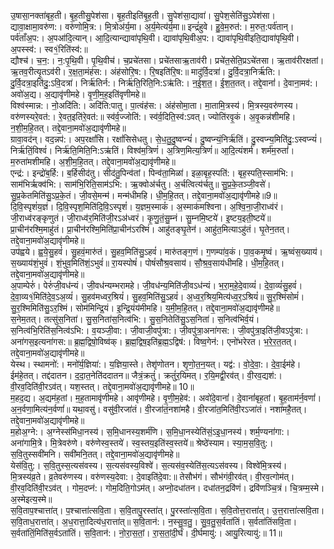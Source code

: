 

  
उ॒षासा॒नक्ता॑बृह॒ती। बृ॒ह॒तीसु॒पेश॑सा। बृ॒ह॒तीइति॑बृ॒ह॒ती। सु॒पेश॑सा॒द्यावा॑। सु॒पेश॒सेति॑सु॒ऽपेश॑सा। द्यावा॒क्षामा॒वरु॑ण:। वरु॑णोमि॒त्र:। मि॒त्रोअ॑र्य॒मा। अ॒र्य॒मेत्य॑र्य॒मा॥ इन्द्रं॑हुवे। हु॒वे॒म॒रुत॑:। म॒रुत॒:पर्व॑तान्। पर्व॑ताँअ॒प:। अ॒पआ॑दि॒त्यान्। आ॒दि॒त्यान्द्यावा॑पृथि॒वी। द्यावा॑पृथि॒वीअ॒प:। द्यावा॑पृथि॒वीइति॒द्यावा॑पृथि॒वी। अ॒पस्स्व॑:। स्व१॒॑रिति॑स्व॑:॥  
द्यौश्च॑। च॒न॒:। न॒:पृ॒थि॒वी। पृ॒थि॒वीच॑। च॒प्रचे॑तसा। प्रचे॑तसाऋ॒ताव॑री। प्रचे॑त॒सेति॒प्रऽचे॑तसा। ऋ॒ताव॑रीरक्षतां। ऋ॒तव॒रीत्यृ॒तऽव॑री। र॒क्ष॒ता॒मंह॑स:। अंह॑सोरि॒ष:। रि॒षइति॑रि॒ष:॥ मादु॑र्वि॒दत्रा॑। दु॒र्वि॒दत्रा॒निर्ऋ॑ति:। दु॒र्वि॒दत्रा॒इति॑दु॒:ऽवि॒दत्रा॑। निर्ऋ॑तिर्न:। निर्ऋ॑ति॒रिति॒नि:ऽऋ॑ति:। न॒ई॒श॒त॒। ई॒श॒त॒तत्। तद्दे॒वानां॑। दे॒वाना॒मव॑:। अवो॑अ॒द्य। अ॒द्यावृ॑णीमहे। वृ॒णी॒म॒ह॒इति॑वृणीमहे॥  
विश्व॑स्मान्न:। नो॒अदि॑ति:। अदि॑ति:पातु। पा॒त्वंह॑स:। अंह॑सोमा॒ता। मा॒तामि॒त्रस्य॑। मि॒त्रस्य॒वरु॑णस्य। वरु॑णस्यरे॒वत॑:। रे॒वत॒इति॑रे॒वत॑:॥ स्व॑र्व॒ज्जोति॑:। स्व॑र्व॒दिति॒स्व॑:ऽवत्। ज्योति॑रवृ॒कं। अ॒वृ॒कन्न॑शीमहि। न॒शी॒म॒हि॒तत्। तद्दे॒वाना॒मवो॑अ॒द्यावृ॑णीमहे॥  
ग्रावा॒वद॑न्। वद॒न्नप॑:। अप॒रक्षां॑सि। रक्षां॑सिसेधतु। से॒ध॒तु॒दु॒ष्वप्न्यं॑। दु॒ष्वप्न्यं॒निर्ऋ॑तिं। दु॒स्वप्न्य॒मिति॑दु॒:ऽस्वप्न्यं॑। निर्ऋ॑तिं॒विश्वं॑। निर्ऋ॑ति॒मिति॒नि:ऽऋ॑तिं। विश्व॑म॒त्रिणं॑। अ॒त्रिण॒मित्य॒त्रिणं॑॥ आ॒दि॒त्यंशर्म॑। शर्म॑म॒रुतां॑। म॒रुता॑मशीमहि। अ॒शी॒म॒हि॒तत्। तद्दे॒वाना॒मवो॑अ॒द्यावृ॑णीमहे॥  
एन्द्र॑:। इन्द्रो॑ब॒र्हि:। ब॒र्हिसीद॑तु। सीद॑तु॒पिन्व॑तां। पिन्व॑ता॒मिळा॑। इळा॒बृह॒स्पति॑:। बृह॒स्पति॒स्साम॑भि:। साम॑भिर्ऋक्व॑भि:। साम॑भि॒रिति॒साम॑ऽभि:। ऋ॒क्वोअ॑र्चतु। अ॒र्चत्वित्य॑र्चतु॥ सु॒प्र॒के॒तञ्जी॒वसे॑। सु॒प्र॒केतमिति॑सु॒ऽप्र॒के॒तं। जी॒वसे॒मन्म॑। मन्म॑धीमहि। धी॒म॒हि॒तत्। तद्दे॒वाना॒मवो॑अ॒द्यावृ॑णीमहे॥9॥  
दि॒वि॒स्पृशं॑य॒ज्ञं। दि॒वि॒स्पृश॒मिति॑दि॒वि॒ऽस्पृशं॑। य॒ज्ञम॒स्माकं॑। अ॒स्माक॑मश्विना। अ॒श्वि॒ना॒जी॒राध्व॑रं। जी॒राध्व॑रङ्कृणुतं। जी॒राध्व॑र॒मिति॑जी॒रऽअ॑ध्वरं। कृ॒णु॒तं॒सु॒म्नं। सु॒म्नमि॒ष्टये॑। इ॒ष्टय॒इती॒ष्टये॑॥ प्रा॒चीन॑रश्मि॒माहु॑तं। प्रा॒चीन॑रश्मि॒मिति॑प्रा॒चीन॑ऽरश्मिं। आहु॑तङ्घृ॒तेन॑। आहु॑त॒मित्याऽहु॑तं। घृ॒तेन॒तत्। तद्दे॒वाना॒मवो॑अ॒द्यावृ॑णीमहे॥  
उप॑ह्वये। ह्व॒ये॒सु॒हवं॑। सु॒हवं॒मारु॑तं। सु॒हव॒मिति॑सु॒ऽहवं॑। मारु॑तङ्ग॒णं। ग॒णम्पा॑व॒कं। पा॒व॒कमृ॒ष्वं। ऋ॒ष्वंस॒ख्याय॑। स॒ख्याय॑शं॒भुवं॑। शं॒भुव॒मिति॑शं॒ऽभुवं॑॥ रा॒यस्पोषं॑। पोषं॑सौश्र॒वसाय॑। सौ॒श्र॒व॒साय॑धीमहि। धी॒म॒हि॒तत्। तद्दे॒वाना॒मवो॑अ॒द्यावृ॑णीमहे॥  
अ॒पाम्पेरुं॑। पेरुं॑जी॒वध॑न्यं। जी॒वध॑न्यम्भरामहे। जी॒वध॑न्य॒मिति॑जी॒वऽध॑न्यं। भ॒रा॒म॒हे॒दे॒वाव्यं॑। दे॒वा॒व्यं॑सु॒हवं॑। दे॒वा॒व्य१॒॑मिति॑दे॒व॒ऽअ॒व्यं॑। सु॒हव॑मध्वर॒श्रियं॑। सु॒हव॒मिति॑सु॒ऽहवं॑। अ॒ध्व॒र॒श्रिय॒मित्य॑ध्व॒र॒ऽश्रियं॑॥ सु॒र॒श्मिंसोमं॑। सु॒र॒श्मिमिति॑सु॒ऽर॒श्मिं। सोम॑मिन्द्रि॒यं। इ॒न्द्रि॒यंय॑मीमहि। य॒मी॒म॒हि॒तत्। तद्दे॒वाना॒मवो॑अ॒द्यावृ॑णीमहे॥  
स॒नेम॒तत्। तत्सु॑स॒निता॑। सु॒स॒निता॑स॒नित्व॑भि:। सु॒स॒नितेति॑सु॒ऽस॒निता॑। स॒नित्व॑भिर्व॒यं। स॒नित्व॑भि॒रिति॑स॒नित्व॑ऽभि:। व॒यञ्जी॒वा:। जी॒वाजी॒वपु॑त्रा:। जी॒वपु॑त्रा॒अना॑गस:। जी॒वपु॑त्रा॒इति॑जी॒वऽपु॑त्रा:। अना॑गस॒इत्यना॑गस:॥ ब्र॒ह्म॒द्विषो॒विष्व॑क्। ब्र॒ह्म॒द्विष॒इति॑ब्र॒ह्म॒ऽद्विष॑:। विष्व॒गेन॑:। एनो॑भरेरत। भ॒रे॒र॒त॒तत्। तद्दे॒वाना॒मवो॑अ॒द्यावृ॑णीमहे॥  
येस्थ। स्थामनो॑:। मनो॑र्य॒ज्ञिया॑:। य॒ज्ञिया॒स्ते। तेशृ॑णोतन। शृ॒णो॒त॒न॒यत्। यद्व॑:। वो॒दे॒वा॒:। दे॒वा॒ईम॑हे। ईम॑हे॒तत्। तद्द॑दातन। द॒दा॒त॒नेति॑ददातन॥ जैत्रं॒क्रतुं॑। क्रतुं॑र॒यिमत्। र॒यि॒मद्वी॒रव॑त्। वी॒रव॒द्यश॑:। वी॒रव॒दिति॑वी॒रऽव॑त्। यश॒स्तत्। तद्दे॒वाना॒मवो॑अ॒द्यावृ॑णीमहे॥ 10॥  
म॒हद॒द्य। अ॒द्यम॑ह॒तां। म॒ह॒तामावृ॑णीमहे। आवृ॑णीमहे। वृ॒णी॒म॒हेव॑:। अवो॑दे॒वानां॑। दे॒वानां॑बृह॒तां। बृ॒ह॒ताम॑र्न॒वणां॑। अ॒न॒र्वणा॒मित्य॑न॒र्वणां॑॥ यथा॒वसु॑। वसु॑वी॒रजा॑तं। वी॒रजा॑तं॒नशा॑महै। वी॒रजा॑त॒मिति॑वी॒रऽजा॑तं। नशा॑महै॒तत्। तद्दे॒वाना॒मवो॑अ॒द्यावृ॑णीमहे॥  
म॒होअ॒ग्ने:। अ॒ग्नेस्स॑मिधा॒नस्य॑। स॒मि॒धानस्य॒शर्म॑णि। स॒मि॒धा॒नस्येति॑सं॒ऽइ॒धा॒नस्य॑। शर्म॒ण्यना॑गा:। अना॑गामि॒त्रे। मि॒त्रेवरु॑णे। वरु॑णेस्व॒स्तये॑। स्व॒स्तय॒इति॑स्व॒स्तये॑॥ श्रेष्ठे॑स्याम। स्या॒म॒स॒वि॒तु:। स॒वि॒तुस्सवी॑मनि। सवी॑मनि॒तत्। तद्दे॒वाना॒मवो॑अ॒द्यावृ॑णीमहे॥  
येस॑वि॒तु:। स॒वि॒तुस्स॒त्यस॑वस्य। स॒त्यस॑वस्य॒विश्वे॑। स॒त्यस॑व॒स्येति॑स॒त्यऽस॑वस्य। विश्वे॑मि॒त्रस्य॑। मि॒त्रस्य॑व्र॒ते। व्र॒तेवरु॑णस्य। वरु॑णस्य॒देवा:। दे॒वाइति॑दे॒वा:॥ तेसौभ॑गं। सौभ॑गंवी॒रव॑त्। वी॒रव॒त्गोम॑त्। वी॒रव॒दिति॑वी॒रऽव॑त् । गोम॒दप्न॑:। गोम॒दिति॒गोऽम॑त्। अप्नो॒दधा॑तन। दधा॑तन॒द्रवि॑णं। द्रवि॑णञ्चि॒त्रं। चि॒त्रम्म॒स्मे। अ॒स्मेइत्य॒स्मे॥  
स॒वि॒ताप॒श्चात्ता॑त्। प॒श्चात्ता॑त्सवि॒ता। स॒वि॒तापु॒रस्ता॑त्। पु॒रस्ता॑त्स॒वि॒ता। स॒वि॒तोत्त॒रात्ता॑त्। उ॒त्त॒रात्ता॑त्सवि॒ता। स॒वि॒ताध॒रात्ता॑त्। अ॒ध॒रात्ता॒दित्य॑ध॒रात्ता॑त्॥ स॒वि॒तान॑:। न॒स्सु॒व॒तु॒। सु॒व॒तु॒स॒र्वता॑तिं। स॒र्वता॑तिंसवि॒ता। स॒र्वता॑तिं॒मिति॑स॒र्वऽता॑तिं। स॒वि॒तान॑:। नो॒रा॒स॒तां॒। रा॒स॒तां॒दी॒र्घं। दी॒र्घमायु॑:। आयु॒रित्यायु॑:॥ 11॥  
